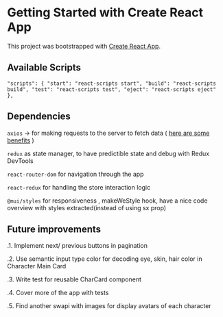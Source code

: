 # Getting Started with Create React App

This project was bootstrapped with [Create React App](https://github.com/facebook/create-react-app).

## Available Scripts

` "scripts": {
    "start": "react-scripts start",
    "build": "react-scripts build",
    "test": "react-scripts test",
    "eject": "react-scripts eject"
  }, `

## Dependencies

`axios` ->  for making requests to the server to fetch data ( [here are some benefits](https://dev.to/limacodes/why-using-axios-with-typescript-1fnj)  )

`redux` as state manager, to have predictible state and debug with Redux DevTools

`react-router-dom` for navigation through the app


`react-redux`  for  handling the store interaction logic


`@mui/styles` for responsiveness , makeWeStyle hook, have a nice code overview with styles extracted(instead of using sx prop)

## Future improvements 

.1. Implement next/ previous buttons in pagination     

.2. Use semantic input type color for decoding eye, skin, hair color in Character Main Card

.3. Write test for reusable CharCard component

.4. Cover more of the app with tests

.5. Find another swapi with images for display avatars of each character 


